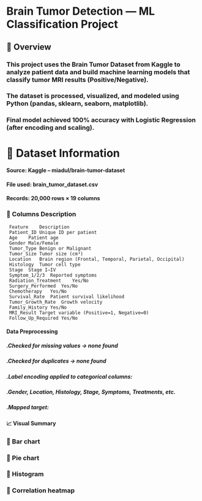# Brain Tumor Detection — ML Classification Project

## 📘 Overview

### This project uses the Brain Tumor Dataset from Kaggle to analyze patient data and build machine learning models that classify tumor MRI results (Positive/Negative).
### The dataset is processed, visualized, and modeled using Python (pandas, sklearn, seaborn, matplotlib).
### Final model achieved 100% accuracy with Logistic Regression (after encoding and scaling).

# 📂 Dataset Information

####   Source: Kaggle – miadul/brain-tumor-dataset


#### File used: brain_tumor_dataset.csv
#### Records: 20,000 rows × 19 columns

### 🧾 Columns Description
     Feature	Description
     Patient_ID	Unique ID per patient
     Age	Patient age
     Gender	Male/Female
     Tumor_Type	Benign or Malignant
     Tumor_Size	Tumor size (cm³)
     Location	Brain region (Frontal, Temporal, Parietal, Occipital)
     Histology	Tumor cell type
     Stage	Stage I–IV
     Symptom_1/2/3	Reported symptoms
     Radiation_Treatment	Yes/No
     Surgery_Performed	Yes/No
     Chemotherapy	Yes/No
     Survival_Rate	Patient survival likelihood
     Tumor_Growth_Rate	Growth velocity
     Family_History	Yes/No
     MRI_Result	Target variable (Positive=1, Negative=0)
     Follow_Up_Required	Yes/No


#### Data Preprocessing

#####  .Checked for missing values → none found

#####  .Checked for duplicates → none found

#####  .Label encoding applied to categorical columns:

#####  .Gender, Location, Histology, Stage, Symptoms, Treatments, etc.

#####  .Mapped target:

#### 📈 Visual Summary
                    
 ### 🔹 Bar chart	        
 ### 🔹 Pie chart             
 ### 🔹 Histogram	         
 ### 🔹 Correlation heatmap 









